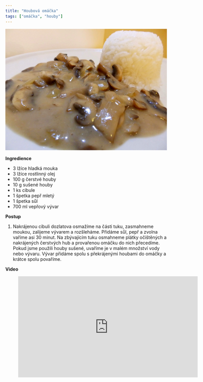 ```yaml
---
title: "Houbová omáčka"
tags: ["omáčka", "houby"]
---
```


![Houbova Omáčka](./images/houbova.jpg)

**Ingredience**

- 3 lžíce hladká mouka
- 3 lžíce rostlinný olej
- 100 g čerstvé houby
- 10 g sušené houby
- 1 ks cibule
- 1 špetka pepř mletý
- 1 špetka sůl
- 700 ml vepřový vývar

**Postup**

1. Nakrájenou cibuli dozlatova osmažíme na části tuku, zasmahneme moukou, zalijeme vývarem a rozšleháme. Přidáme sůl, pepř a zvolna vaříme asi 30 minut. Na zbývajícím tuku osmahneme plátky očištěných a nakrájených čerstvých hub a provařenou omáčku do nich přecedíme. Pokud jsme použili houby sušené, uvaříme je v malém množství vody nebo vývaru. Vývar přidáme spolu s překrájenými houbami do omáčky a krátce spolu povaříme.

**Video**

<figure class="video_container">
  <iframe width="560" height="315" src="https://www.youtube.com/embed/caSemH8aXaU" frameborder="0" allow="accelerometer; autoplay; encrypted-media; gyroscope; picture-in-picture" allowfullscreen></iframe>
</figure>
